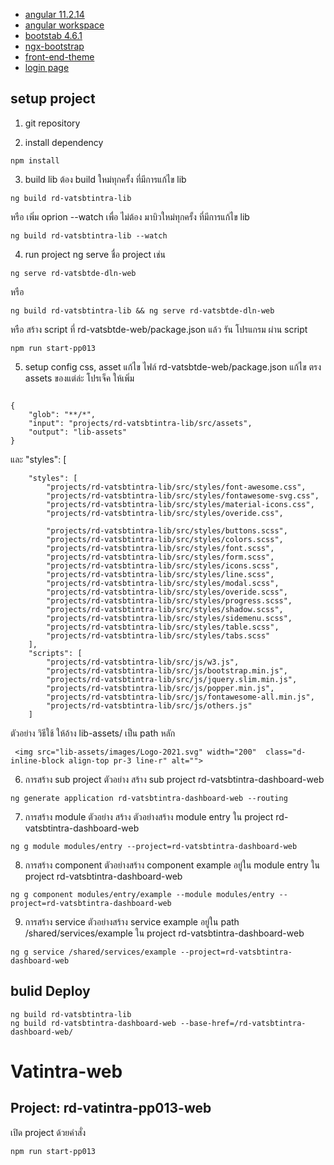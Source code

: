 * [angular 11.2.14](https://v11.angular.io/docs)
* [angular workspace](https://angular.io/guide/file-structure)
* [bootstab 4.6.1](https://getbootstrap.com/docs/4.6/getting-started/introduction/)
* [ngx-bootstrap](https://valor-software.com/ngx-bootstrap/old/7.1.2/#/)
* [front-end-theme](https://vsdataentry.pccth.com/front-end-theme/)
* [login page](https://vsdataentry.pccth.com/rd-sso-login-web/)

## setup project
1. git repository

2. install dependency
```
npm install  
```

3. build lib ต้อง build ใหม่ทุกครั้ง ที่มีการแก้ไข lib
```
ng build rd-vatsbtintra-lib
```

หรือ เพิ่ม oprion --watch เพื่อ ไม่ต้อง มาบิวใหม่ทุกครั้ง ที่มีการแก้ไข lib
```
ng build rd-vatsbtintra-lib --watch
```

4. run project ng serve ชื่อ project เช่น
```
ng serve rd-vatsbtde-dln-web 
```

หรือ 
```
ng build rd-vatsbtintra-lib && ng serve rd-vatsbtde-dln-web  
```

หรือ สร้าง script ที่ rd-vatsbtde-web/package.json แล้ว รัน โปรแกรม ผ่าน script
```
npm run start-pp013
```

5. setup config css, asset  แก้ไข ไฟล์  rd-vatsbtde-web/package.json แก้ไข ตรง assets ของแต่ล่ะ โปรเจ็ค ให้เพิ่ม
```

{
    "glob": "**/*",
    "input": "projects/rd-vatsbtintra-lib/src/assets",
    "output": "lib-assets"
}
```
 และ "styles": [
```
    "styles": [
        "projects/rd-vatsbtintra-lib/src/styles/font-awesome.css",
        "projects/rd-vatsbtintra-lib/src/styles/fontawesome-svg.css",
        "projects/rd-vatsbtintra-lib/src/styles/material-icons.css",
        "projects/rd-vatsbtintra-lib/src/styles/overide.css",

        "projects/rd-vatsbtintra-lib/src/styles/buttons.scss",
        "projects/rd-vatsbtintra-lib/src/styles/colors.scss",
        "projects/rd-vatsbtintra-lib/src/styles/font.scss",
        "projects/rd-vatsbtintra-lib/src/styles/form.scss",
        "projects/rd-vatsbtintra-lib/src/styles/icons.scss",
        "projects/rd-vatsbtintra-lib/src/styles/line.scss",
        "projects/rd-vatsbtintra-lib/src/styles/modal.scss",
        "projects/rd-vatsbtintra-lib/src/styles/overide.scss",
        "projects/rd-vatsbtintra-lib/src/styles/progress.scss",
        "projects/rd-vatsbtintra-lib/src/styles/shadow.scss",
        "projects/rd-vatsbtintra-lib/src/styles/sidemenu.scss",
        "projects/rd-vatsbtintra-lib/src/styles/table.scss",
        "projects/rd-vatsbtintra-lib/src/styles/tabs.scss"
    ],
    "scripts": [
        "projects/rd-vatsbtintra-lib/src/js/w3.js",
        "projects/rd-vatsbtintra-lib/src/js/bootstrap.min.js",
        "projects/rd-vatsbtintra-lib/src/js/jquery.slim.min.js",
        "projects/rd-vatsbtintra-lib/src/js/popper.min.js",
        "projects/rd-vatsbtintra-lib/src/js/fontawesome-all.min.js",
        "projects/rd-vatsbtintra-lib/src/js/others.js"
    ]
```
ตัวอย่าง วิธีใช้ ให้อ้าง lib-assets/  เป็น path หลัก 
```
 <img src="lib-assets/images/Logo-2021.svg" width="200"  class="d-inline-block align-top pr-3 line-r" alt="">
```

6. การสร้าง sub project ตัวอย่าง สร้าง sub project rd-vatsbtintra-dashboard-web
```
ng generate application rd-vatsbtintra-dashboard-web --routing
```

7. การสร้าง module ตัวอย่าง สร้าง ตัวอย่างสร้าง module entry ใน project rd-vatsbtintra-dashboard-web
```
ng g module modules/entry --project=rd-vatsbtintra-dashboard-web
```

8. การสร้าง component ตัวอย่างสร้าง component example อยู่ใน module entry ใน project rd-vatsbtintra-dashboard-web
```
ng g component modules/entry/example --module modules/entry --project=rd-vatsbtintra-dashboard-web
```

9. การสร้าง service ตัวอย่างสร้าง service example อยู่ใน path /shared/services/example ใน project rd-vatsbtintra-dashboard-web
```
ng g service /shared/services/example --project=rd-vatsbtintra-dashboard-web
```

## bulid Deploy

```
ng build rd-vatsbtintra-lib
ng build rd-vatsbtintra-dashboard-web --base-href=/rd-vatsbtintra-dashboard-web/

```
# Vatintra-web
## Project: rd-vatintra-pp013-web
เปิด project ด้วยคำสั่ง
```
npm run start-pp013
```
